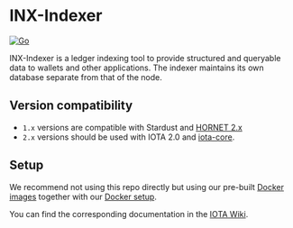 # INX-Indexer

[![Go](https://github.com/iotaledger/inx-indexer/actions/workflows/build.yml/badge.svg)](https://github.com/iotaledger/inx-indexer/actions/workflows/build.yml)

INX-Indexer is a ledger indexing tool to provide structured and queryable data to wallets and other applications. The indexer maintains its own database separate from that of the node.

## Version compatibility
* `1.x` versions are compatible with Stardust and [HORNET 2.x](https://github.com/iotaledger/hornet)
* `2.x` versions should be used with IOTA 2.0 and [iota-core](https://github.com/iotaledger/iota-core).

## Setup
We recommend not using this repo directly but using our pre-built [Docker images](https://hub.docker.com/r/iotaledger/inx-indexer) together with our [Docker setup](https://wiki.iota.org/hornet/how_tos/using_docker/).

You can find the corresponding documentation in the [IOTA Wiki](https://wiki.iota.org/hornet/inx-plugins/indexer/welcome/).
